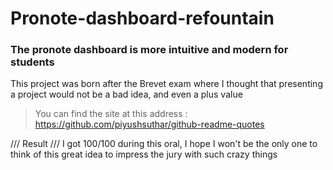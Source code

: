 # Pronote-dashboard-refountain
### The pronote dashboard is more intuitive and modern for students

This project was born after the Brevet exam where I thought that presenting a project would not be a bad idea, and even a plus value
> You can find the site at this address : https://github.com/piyushsuthar/github-readme-quotes

/// Result /// I got 100/100 during this oral, 
I hope I won't be the only one to think of this great idea to impress the jury with such crazy things